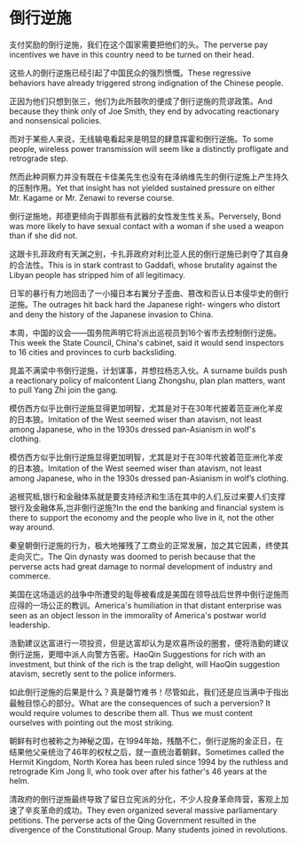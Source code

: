 # 倒行逆施

<p><span class="chinese">支付奖励的倒行逆施，我们在这个国家需要把他们的头。</span><span class="english">The perverse pay incentives we have in this country need to be turned on their head.</span></p>

<p><span class="chinese">这些人的倒行逆施已经引起了中国民众的强烈愤慨。</span><span class="english">These regressive behaviors have already triggered strong indignation of the Chinese people.</span></p>

<p><span class="chinese">正因为他们只想到张三，他们为此所鼓吹的便成了倒行逆施的荒谬政策。</span><span class="english">And because they think only of Joe Smith, they end by advocating reactionary and nonsensical policies.</span></p>

<p><span class="chinese">而对于某些人来说，无线输电看起来是明显的肆意挥霍和倒行逆施。</span><span class="english">To some people, wireless power transmission will seem like a distinctly profligate and retrograde step.</span></p>

<p><span class="chinese">然而此种洞察力并没有既在卡佳美先生也没有在泽纳维先生的倒行逆施上产生持久的压制作用。</span><span class="english">Yet that insight has not yielded sustained pressure on either Mr. Kagame or Mr. Zenawi to reverse course.</span></p>

<p><span class="chinese">倒行逆施地，邦德更倾向于舆那些有武器的女性发生性关系。</span><span class="english">Perversely, Bond was more likely to have sexual contact with a woman if she used a weapon than if she did not.</span></p>

<p><span class="chinese">这跟卡扎菲政府有天渊之别，卡扎菲政府对利比亚人民的倒行逆施已剥夺了其自身的合法性。</span><span class="english">This is in stark contrast to Gaddafi, whose brutality against the Libyan people has stripped him of all legitimacy.</span></p>

<p><span class="chinese">日军的暴行有力地回击了一小撮日本右翼分子歪曲、篡改和否认日本侵华史的倒行逆施。</span><span class="english">The outrages hit back hard the Japanese right- wingers who distort and deny the history of the Japanese invasion to China.</span></p>

<p><span class="chinese">本周，中国的议会——国务院声明它将派出巡视员到16个省市去控制倒行逆施。</span><span class="english">This week the State Council, China's cabinet, said it would send inspectors to 16 cities and provinces to curb backsliding.</span></p>

<p><span class="chinese">晁盖不满梁中书倒行逆施，计划谋事，并想拉杨志入伙。</span><span class="english">A surname builds push a reactionary policy of malcontent Liang Zhongshu, plan plan matters, want to pull Yang Zhi join the gang.</span></p>

<p><span class="chinese">模仿西方似乎比倒行逆施显得更加明智，尤其是对于在30年代披着范亚洲化羊皮的日本狼。</span><span class="english">Imitation of the West seemed wiser than atavism, not least among Japanese, who in the 1930s dressed pan-Asianism in wolf's clothing.</span></p>

<p><span class="chinese">模仿西方似乎比倒行逆施显得更加明智，尤其是对于在30年代披着范亚洲化羊皮的日本狼。</span><span class="english">Imitation of the West seemed wiser than atavism, not least among Japanese, who in the 1930s dressed pan-Asianism in wolf’s clothing.</span></p>

<p><span class="chinese">追根究柢,银行和金融体系就是要支持经济和生活在其中的人们,反过来要人们支撑银行及金融体系,岂非倒行逆施?</span><span class="english">In the end the banking and financial system is there to support the economy and the people who live in it, not the other way around.</span></p>

<p><span class="chinese">秦皇朝倒行逆施的行为，极大地摧残了工商业的正常发展，加之其它因素，终使其走向灭亡。</span><span class="english">The Qin dynasty was doomed to perish because that the perverse acts had great damage to normal development of industry and commerce.</span></p>

<p><span class="chinese">美国在这场遥远的战争中所遭受的耻辱被看成是美国在领导战后世界中倒行逆施而应得的一场公正的教训。</span><span class="english">America's humiliation in that distant enterprise was seen as an object lesson in the immorality of America's postwar world leadership.</span></p>

<p><span class="chinese">浩勤建议达富进行一项投资，但是达富却认为是欢喜所设的圈套，便将浩勤的建议倒行逆施，更暗中派人向警方告密。</span><span class="english">HaoQin Suggestions for rich with an investment, but think of the rich is the trap delight, will HaoQin suggestion atavism, secretly sent to the police informers.</span></p>

<p><span class="chinese">如此倒行逆施的后果是什么？真是罄竹难书！尽管如此，我们还是应当满中于指出最触目惊心的部分。</span><span class="english">What are the consequences of such a perversion? It would require volumes to describe them all. Thus we must content ourselves with pointing out the most striking.</span></p>

<p><span class="chinese">朝鲜有时也被称之为神秘之国，在1994年始，残酷不仁，倒行逆施的金正日，在结果他父亲统治了46年的权杖之后，就一直统治着朝鲜。</span><span class="english">Sometimes called the Hermit Kingdom, North Korea has been ruled since 1994 by the ruthless and retrograde Kim Jong Il, who took over after his father's 46 years at the helm.</span></p>

<p><span class="chinese">清政府的倒行逆施最终导致了留日立宪派的分化，不少人投身革命阵营，客观上加速了辛亥革命的成功。</span><span class="english">They even organized several massive parliamentary petitions. The perverse acts of the Qing Government resulted in the divergence of the Constitutional Group. Many students joined in revolutions.</span></p>

